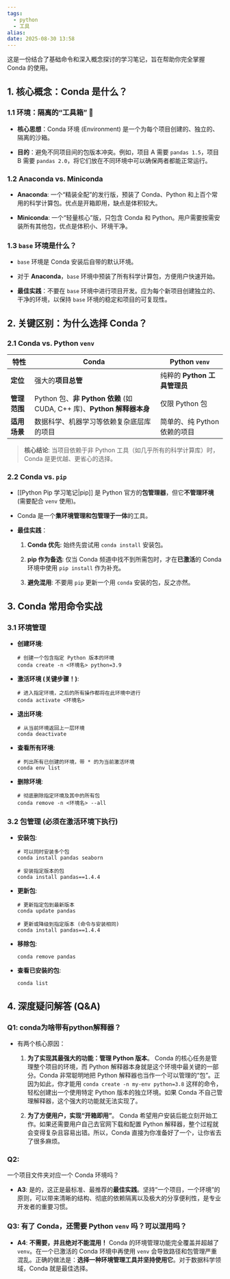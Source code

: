 ```yaml
---
tags:
  - python
  - 工具
alias:
date: 2025-08-30 13:58
---
```

这是一份结合了基础命令和深入概念探讨的学习笔记，旨在帮助你完全掌握 Conda 的使用。

## 1. 核心概念：Conda 是什么？

### 1.1 环境：隔离的“工具箱” 🧰

- **核心思想**：Conda 环境 (Environment) 是一个为每个项目创建的、独立的、隔离的沙箱。
    
- **目的**：避免不同项目间的包版本冲突。例如，项目 A 需要 `pandas 1.5`，项目 B 需要 `pandas 2.0`，将它们放在不同环境中可以确保两者都能正常运行。
    

### 1.2 Anaconda vs. Miniconda

- **Anaconda**: 一个“精装全配”的发行版，预装了 Conda、Python 和上百个常用的科学计算包。优点是开箱即用，缺点是体积较大。
    
- **Miniconda**: 一个“轻量核心”版，只包含 Conda 和 Python。用户需要按需安装所有其他包，优点是体积小、环境干净。
    

### 1.3 `base` 环境是什么？

- `base` 环境是 Conda 安装后自带的默认环境。
    
- 对于 **Anaconda**，`base` 环境中预装了所有科学计算包，方便用户快速开始。
    
- **最佳实践**：不要在 `base` 环境中进行项目开发。应为每个新项目创建独立的、干净的环境，以保持 `base` 环境的稳定和项目的可复现性。
    

## 2. 关键区别：为什么选择 Conda？

### 2.1 Conda vs. Python `venv`

|特性|Conda|Python `venv`|
|---|---|---|
|**定位**|强大的**项目总管**|纯粹的 **Python 工具管理员**|
|**管理范围**|Python 包、**非 Python 依赖** (如 CUDA, C++ 库)、**Python 解释器本身**|仅限 Python 包|
|**适用场景**|数据科学、机器学习等依赖复杂底层库的项目|简单的、纯 Python 依赖的项目|

> **核心结论**: 当项目依赖于非 Python 工具（如几乎所有的科学计算库）时，Conda 是更优越、更省心的选择。

### 2.2 Conda vs. `pip`

- [[Python Pip 学习笔记|pip]] 是 Python 官方的**包管理器**，但它**不管理环境** (需要配合 `venv` 使用)。
    
- Conda 是一个**集环境管理和包管理于一体**的工具。
    
- **最佳实践**：
    
    1. **Conda 优先**: 始终先尝试用 `conda install` 安装包。
        
    2. **pip 作为备选**: 仅当 Conda 频道中找不到所需包时，才在**已激活**的 Conda 环境中使用 `pip install` 作为补充。
        
    3. **避免混用**: 不要用 `pip` 更新一个用 `conda` 安装的包，反之亦然。
        

## 3. Conda 常用命令实战

### 3.1 环境管理

- **创建环境**:
    
    ```
    # 创建一个包含指定 Python 版本的环境
    conda create -n <环境名> python=3.9
    ```
    
- **激活环境 (关键步骤！)**:
    
    ```
    # 进入指定环境，之后的所有操作都将在此环境中进行
    conda activate <环境名>
    ```
    
- **退出环境**:
    
    ```
    # 从当前环境返回上一层环境
    conda deactivate
    ```
    
- **查看所有环境**:
    
    ```
    # 列出所有已创建的环境，带 * 的为当前激活环境
    conda env list
    ```
    
- **删除环境**:
    
    ```
    # 彻底删除指定环境及其中的所有包
    conda remove -n <环境名> --all
    ```
    

### 3.2 包管理 (必须在激活环境下执行)

- **安装包**:
    
    ```
    # 可以同时安装多个包
    conda install pandas seaborn
    
    # 安装指定版本的包
    conda install pandas==1.4.4
    ```
    
- **更新包**:
    
    ```
    # 更新指定包到最新版本
    conda update pandas
    
    # 更新或降级到指定版本 (命令与安装相同)
    conda install pandas==1.4.4
    ```
    
- **移除包**:
    
    ```
    conda remove pandas
    ```
    
- **查看已安装的包**:
    
    ```
    conda list
    ```
    

## 4. 深度疑问解答 (Q&A)

### Q1: conda为啥带有python解释器？

- 有两个核心原因：
    
    1. **为了实现其最强大的功能：管理 Python 版本**。 Conda 的核心任务是管理整个项目的环境，而 Python 解释器本身就是这个环境中最关键的一部分。Conda 非常聪明地把 Python 解释器也当作一个可以管理的“包”。正因为如此，你才能用 `conda create -n my-env python=3.8` 这样的命令，轻松创建出一个使用特定 Python 版本的独立环境。如果 Conda 不自己管理解释器，这个强大的功能就无法实现了。
        
    2. **为了方便用户，实现“开箱即用”**。 Conda 希望用户安装后能立刻开始工作。如果还需要用户自己去官网下载和配置 Python 解释器，整个过程就会变得复杂且容易出错。所以，Conda 直接为你准备好了一个，让你省去了很多麻烦。
    
### Q2: 
一个项目文件夹对应一个 Conda 环境吗？

- **A3**: 是的，这正是最标准、最推荐的**最佳实践**。坚持“一个项目，一个环境”的原则，可以带来清晰的结构、彻底的依赖隔离以及极大的分享便利性，是专业开发者的重要习惯。
    

### Q3: 有了 Conda，还需要 Python `venv` 吗？可以混用吗？

- **A4**: **不需要，并且绝对不能混用！** Conda 的环境管理功能完全覆盖并超越了 `venv`。在一个已激活的 Conda 环境中再使用 `venv` 会导致路径和包管理严重混乱。正确的做法是：**选择一种环境管理工具并坚持使用它**。对于数据科学领域，Conda 就是最佳选择。